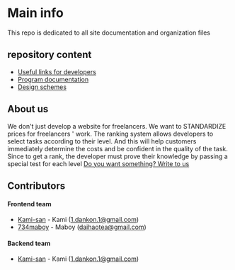 # Main info
This repo is dedicated to all site documentation and organization files

## repository content
- [Useful links for developers](https://github.com/Ninja-freelance/documentation/links.md)
- [Program documentation](https://github.com/Ninja-freelance/documentation/documentations)
- [Design schemes](https://github.com/Ninja-freelance/documentation/design-schemes)

## About us
We don't just develop a website for freelancers. We want to STANDARDIZE prices for freelancers ' work.
The ranking system allows developers to select tasks according to their level. And this will help customers immediately determine the costs and be confident in the quality of the task. Since to get a rank, the developer must prove their knowledge by passing a special test for each level
[Do you want something? Write to us](mailto:ninjafreelance.com@gmail.com)

## Contributors
#### Frontend team
-   [Kami-san](https://github.com/KamiMeow) - Kami (<1.dankon.1@gmail.com>)
-   [734maboy](https://github.com/734maboy) - Maboy (<daihaotea@gmail.com>)

#### Backend team
-   [Kami-san](https://github.com/KamiMeow) - Kami (<1.dankon.1@gmail.com>)
